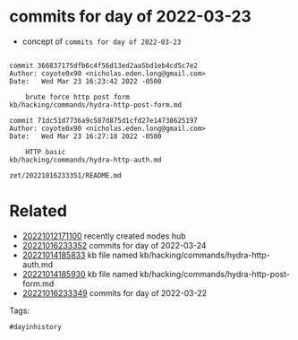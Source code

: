 # commits for day of 2022-03-23

- concept of `commits for day of 2022-03-23`

```

commit 366837175dfb6c4f56d13ed2aa5bd1eb4cd5c7e2
Author: coyote0x90 <nicholas.eden.long@gmail.com>
Date:   Wed Mar 23 16:23:42 2022 -0500

    brute force http post form
kb/hacking/commands/hydra-http-post-form.md

commit 71dc51d7736a9c587d875d1cfd27e14738625197
Author: coyote0x90 <nicholas.eden.long@gmail.com>
Date:   Wed Mar 23 16:27:18 2022 -0500

    HTTP basic
kb/hacking/commands/hydra-http-auth.md
```

` zet/20221016233351/README.md `

# Related

- [20221012171100](/zet/20221012171100/README.md) recently created nodes hub
- [20221016233352](/zet/20221016233352/README.md) commits for day of 2022-03-24
- [20221014185833](/zet/20221014185833/README.md) kb file named kb/hacking/commands/hydra-http-auth.md
- [20221014185930](/zet/20221014185930/README.md) kb file named kb/hacking/commands/hydra-http-post-form.md
- [20221016233349](/zet/20221016233349/README.md) commits for day of 2022-03-22

Tags:

    #dayinhistory
